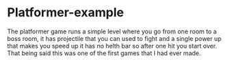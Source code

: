 # Platformer-example

The platformer game runs a simple level where you go from one room to a boss room, it has projectile that you can used to fight and a single power up that makes you speed up it has no helth bar so after one hit you start over. That being said  this was one of the first games that I had ever made. 
